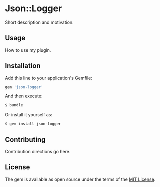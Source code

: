 # Json::Logger
Short description and motivation.

## Usage
How to use my plugin.

## Installation
Add this line to your application's Gemfile:

```ruby
gem 'json-logger'
```

And then execute:
```bash
$ bundle
```

Or install it yourself as:
```bash
$ gem install json-logger
```

## Contributing
Contribution directions go here.

## License
The gem is available as open source under the terms of the [MIT License](https://opensource.org/licenses/MIT).
